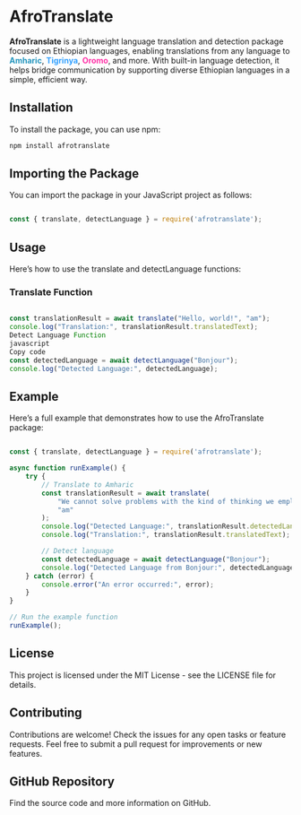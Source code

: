 # AfroTranslate

**AfroTranslate** is a lightweight language translation and detection package focused on Ethiopian languages, enabling translations from any language to <span style="color:#2596be">**Amharic**</span>, <span style="color:#33A1FF">**Tigrinya**</span>, <span style="color:#FF33A8">**Oromo**</span>, and more. With built-in language detection, it helps bridge communication by supporting diverse Ethiopian languages in a simple, efficient way.


## Installation

To install the package, you can use npm:

```bash
npm install afrotranslate

```
## Importing the Package

You can import the package in your JavaScript project as follows:

```javascript

const { translate, detectLanguage } = require('afrotranslate');

```

## Usage

Here’s how to use the translate and detectLanguage functions:

### Translate Function

```javascript

const translationResult = await translate("Hello, world!", "am");
console.log("Translation:", translationResult.translatedText);
Detect Language Function
javascript
Copy code
const detectedLanguage = await detectLanguage("Bonjour");
console.log("Detected Language:", detectedLanguage);

```

## Example

Here’s a full example that demonstrates how to use the AfroTranslate package:

```javascript

const { translate, detectLanguage } = require('afrotranslate');

async function runExample() {
    try {
        // Translate to Amharic
        const translationResult = await translate(
            "We cannot solve problems with the kind of thinking we employed when we came up with them.",
            "am"
        );
        console.log("Detected Language:", translationResult.detectedLanguage);
        console.log("Translation:", translationResult.translatedText);

        // Detect language
        const detectedLanguage = await detectLanguage("Bonjour");
        console.log("Detected Language from Bonjour:", detectedLanguage);
    } catch (error) {
        console.error("An error occurred:", error);
    }
}

// Run the example function
runExample();


```
## License

This project is licensed under the MIT License - see the LICENSE file for details.

## Contributing

Contributions are welcome! Check the issues for any open tasks or feature requests. Feel free to submit a pull request for improvements or new features.

## GitHub Repository

Find the source code and more information on GitHub.